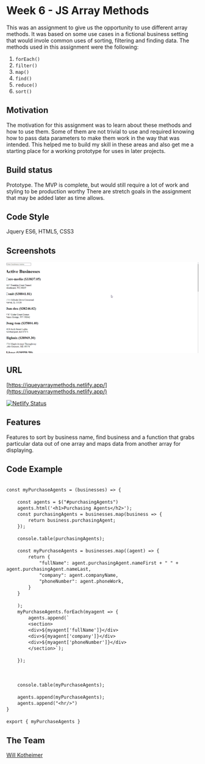 
# Week 6 - JS Array Methods
This was an assignment to give us the opportunity to use different array methods. It was based on some use cases in a fictional business setting that would invole common uses of sorting, filtering and finding data. The methods used in this assignment were the following:

1. `forEach()`
1. `filter()`
1. `map()`
1. `find()`
1. `reduce()`
1. `sort()`


## Motivation
The motivation for this assignment was to learn about these methods and how to use them. Some of them are not trivial to use and required knowing how to pass data parameters to make them work in the way that was intended. This helped me to build my skill in these areas and also get me a starting place for a working prototype for uses in later projects.

## Build status
Prototype. The MVP is complete, but would still require a lot of work and styling to be production worthy There are stretch goals in the assignment that may be added later as time allows.

## Code Style
Jquery ES6, HTML5, CSS3

## Screenshots

![](./jqueryArraysMethods.gif)

## URL

[https://jqueyarraymethods.netlify.app/](https://jqueyarraymethods.netlify.app/)

[![Netlify Status](https://api.netlify.com/api/v1/badges/1cc062e7-c31e-40a3-a2de-cb3e574cfdf0/deploy-status)](https://app.netlify.com/sites/jqueyarraymethods/deploys)

## Features
Features to sort by business name, find business and a function that grabs particular data out of one array and maps data from another array for displaying.

## Code Example
```             

const myPurchaseAgents = (businesses) => {

    const agents = $("#purchasingAgents")
    agents.html('<h1>Purchasing Agents</h2>');
    const purchasingAgents = businesses.map(business => {
        return business.purchasingAgent;
    });

    console.table(purchasingAgents);

    const myPurchaseAgents = businesses.map((agent) => {
        return {
            "fullName": agent.purchasingAgent.nameFirst + " " + agent.purchasingAgent.nameLast,
            "company": agent.companyName,
            "phoneNumber": agent.phoneWork,
        }
    }

    );
    myPurchaseAgents.forEach(myagent => {
        agents.append(`
        <section>
        <div>${myagent['fullName']}</div>
        <div>${myagent['company']}</div>
        <div>${myagent['phoneNumber']}</div>
        </section>`);

    });



    console.table(myPurchaseAgents);

    agents.append(myPurchaseAgents);
    agents.append("<hr/>")
}

export { myPurchaseAgents }
```
## The Team
[Will Kotheimer](https://github.com/willkotheimer)

